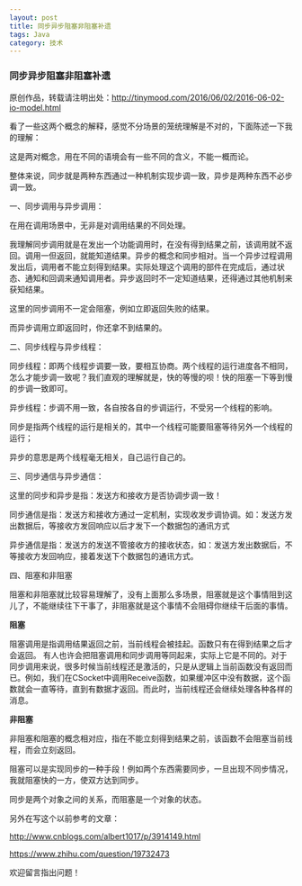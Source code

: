 ```yaml
---
layout: post
title: 同步异步阻塞非阻塞补遗
tags: Java
category: 技术
---
```


### 同步异步阻塞非阻塞补遗

原创作品，转载请注明出处：http://tinymood.com/2016/06/02/2016-06-02-io-model.html 

看了一些这两个概念的解释，感觉不分场景的笼统理解是不对的，下面陈述一下我的理解：

这是两对概念，用在不同的语境会有一些不同的含义，不能一概而论。

整体来说，同步就是两种东西通过一种机制实现步调一致，异步是两种东西不必步调一致。

一、同步调用与异步调用：

在用在调用场景中，无非是对调用结果的不同处理。

我理解同步调用就是在发出一个功能调用时，在没有得到结果之前，该调用就不返回。调用一但返回，就能知道结果。异步的概念和同步相对。当一个异步过程调用发出后，调用者不能立刻得到结果。实际处理这个调用的部件在完成后，通过状态、通知和回调来通知调用者。异步返回时不一定知道结果，还得通过其他机制来获知结果。

这里的同步调用不一定会阻塞，例如立即返回失败的结果。

而异步调用立即返回时，你还拿不到结果的。

二、同步线程与异步线程：

同步线程：即两个线程步调要一致，要相互协商。两个线程的运行进度各不相同，怎么才能步调一致呢？我们直观的理解就是，快的等慢的呗！快的阻塞一下等到慢的步调一致即可。

异步线程：步调不用一致，各自按各自的步调运行，不受另一个线程的影响。

同步是指两个线程的运行是相关的，其中一个线程可能要阻塞等待另外一个线程的运行；

异步的意思是两个线程毫无相关，自己运行自己的。

三、同步通信与异步通信：

这里的同步和异步是指：发送方和接收方是否协调步调一致！

同步通信是指：发送方和接收方通过一定机制，实现收发步调协调。如：发送方发出数据后，等接收方发回响应以后才发下一个数据包的通讯方式

异步通信是指：发送方的发送不管接收方的接收状态，如：发送方发出数据后，不等接收方发回响应，接着发送下个数据包的通讯方式。

四、阻塞和非阻塞

阻塞和非阻塞就比较容易理解了，没有上面那么多场景，阻塞就是这个事情阻到这儿了，不能继续往下干事了，非阻塞就是这个事情不会阻碍你继续干后面的事情。

**阻塞**

阻塞调用是指调用结果返回之前，当前线程会被挂起。函数只有在得到结果之后才会返回。
有人也许会把阻塞调用和同步调用等同起来，实际上它是不同的。对于同步调用来说，很多时候当前线程还是激活的，只是从逻辑上当前函数没有返回而已。例如，我们在CSocket中调用Receive函数，如果缓冲区中没有数据，这个函数就会一直等待，直到有数据才返回。而此时，当前线程还会继续处理各种各样的消息。

**非阻塞**

非阻塞和阻塞的概念相对应，指在不能立刻得到结果之前，该函数不会阻塞当前线程，而会立刻返回。

阻塞可以是实现同步的一种手段！例如两个东西需要同步，一旦出现不同步情况，我就阻塞快的一方，使双方达到同步。

同步是两个对象之间的关系，而阻塞是一个对象的状态。

另外在写这个以前参考的文章：

http://www.cnblogs.com/albert1017/p/3914149.html 

https://www.zhihu.com/question/19732473

欢迎留言指出问题！